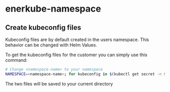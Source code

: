 # enerkube-namespace

## Create kubeconfig files

Kubeconfig files are by default created in the users namespace. This behavior can be changed with Helm Values. 

To get the kubeconfig files for the customer you can simply use this command:

```bash
# Change <namespace-name> to your namespace
NAMESPACE=<namespace-name>; for kubeconfig in $(kubectl get secret -n $NAMESPACE -o custom-columns=NAME:.metadata.name --no-headers | grep kubeconfig); do kubectl get secret -n $NAMESPACE $kubeconfig -o jsonpath='{.data.kubeconfig}' | base64 -d > $kubeconfig; done
```

The two files will be saved to your current directory